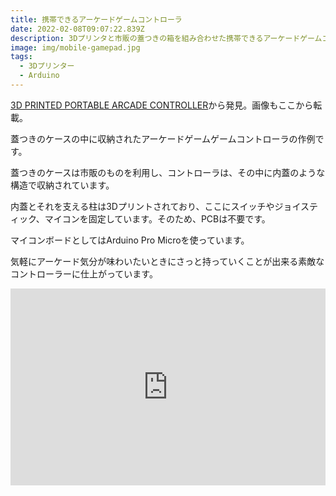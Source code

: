 ```yaml
---
title: 携帯できるアーケードゲームコントローラ
date: 2022-02-08T09:07:22.839Z
description: 3Dプリンタと市販の蓋つきの箱を組み合わせた携帯できるアーケードゲームコントローラーの作例を紹介します。
image: img/mobile-gamepad.jpg
tags:
  - 3Dプリンター
  - Arduino
---
```

[3D PRINTED PORTABLE ARCADE CONTROLLER](https://facelesstech.wordpress.com/2020/05/18/3d-printed-portable-arcade-controller/)から発見。画像もここから転載。

蓋つきのケースの中に収納されたアーケードゲームゲームコントローラの作例です。

蓋つきのケースは市販のものを利用し、コントローラは、その中に内蓋のような構造で収納されています。

内蓋とそれを支える柱は3Dプリントされており、ここにスイッチやジョイスティック、マイコンを固定しています。そのため、PCBは不要です。

マイコンボードとしてはArduino Pro Microを使っています。

気軽にアーケード気分が味わいたいときにさっと持っていくことが出来る素敵なコントローラーに仕上がっています。

<iframe width="100%" height="315" src="https://www.youtube.com/embed/lOVqhL6Ko1Q" title="YouTube video player" frameborder="0" allow="accelerometer; autoplay; clipboard-write; encrypted-media; gyroscope; picture-in-picture" allowfullscreen></iframe>